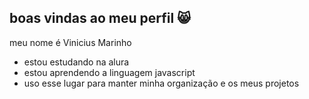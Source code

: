 ## boas vindas ao meu perfil 😸

meu nome é Vinicius Marinho 

- estou estudando na alura
- estou aprendendo a linguagem javascript
- uso esse lugar para manter minha organização e os meus projetos

